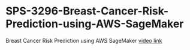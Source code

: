 # SPS-3296-Breast-Cancer-Risk-Prediction-using-AWS-SageMaker
Breast Cancer Risk Prediction using AWS SageMaker
[video link](https://drive.google.com/file/d/1jVcGgPEURHy6Ph3CRC_VsyMM8SR9ST0r/view?usp=sharing)
